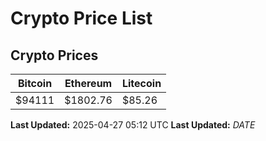 # Crypto Price List

## Crypto Prices
| Bitcoin | Ethereum | Litecoin |
| ------- | -------- | -------- |
| $94111 | $1802.76 | $85.26 |
**Last Updated:** 2025-04-27 05:12 UTC
**Last Updated:** $DATE$
